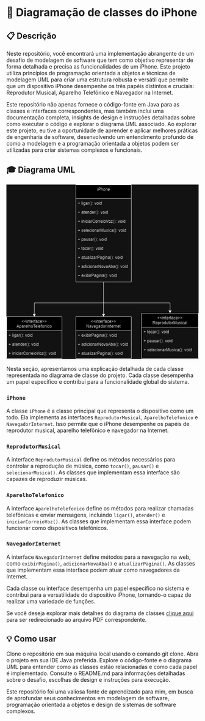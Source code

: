 # 📱 Diagramação de classes do iPhone

## 📋 Descrição
Neste repositório, você encontrará uma implementação abrangente de um desafio de modelagem de software que tem como objetivo representar de forma detalhada e precisa as funcionalidades de um iPhone. Este projeto utiliza princípios de programação orientada a objetos e técnicas de modelagem UML para criar uma estrutura robusta e versátil que permite que um dispositivo iPhone desempenhe os três papéis distintos e cruciais: Reprodutor Musical, Aparelho Telefônico e Navegador na Internet.

Este repositório não apenas fornece o código-fonte em Java para as classes e interfaces correspondentes, mas também inclui uma documentação completa, insights de design e instruções detalhadas sobre como executar o código e explorar o diagrama UML associado. Ao explorar este projeto, eu tive a oportunidade de aprender e aplicar melhores práticas de engenharia de software, desenvolvendo um entendimento profundo de como a modelagem e a programação orientada a objetos podem ser utilizadas para criar sistemas complexos e funcionais.


##  🎓 Diagrama UML 
<p align="center">
  <img src="https://github.com/airtoncrisma/dio-desen-java-ia/blob/main/tipos-variaveis/src/iphoneuml/doc/UML_IPHONE.drawio.png" alt="Diagrama de Classes">
</p>


Nesta seção, apresentamos uma explicação detalhada de cada classe representada no diagrama de classe do projeto. Cada classe desempenha um papel específico e contribui para a funcionalidade global do sistema.

### `iPhone`

A classe `iPhone` é a classe principal que representa o dispositivo como um todo. Ela implementa as interfaces `ReprodutorMusical`, `AparelhoTelefonico` e `NavegadorInternet`. Isso permite que o iPhone desempenhe os papéis de reprodutor musical, aparelho telefônico e navegador na Internet. 

### `ReprodutorMusical`

A interface `ReprodutorMusical` define os métodos necessários para controlar a reprodução de música, como `tocar()`, `pausar()` e `selecionarMusica()`. As classes que implementam essa interface são capazes de reproduzir músicas.

### `AparelhoTelefonico`

A interface `AparelhoTelefonico` define os métodos para realizar chamadas telefônicas e enviar mensagens, incluindo `ligar()`, `atender()` e `iniciarCorreioVoz()`. As classes que implementam essa interface podem funcionar como dispositivos telefônicos.

### `NavegadorInternet`

A interface `NavegadorInternet` define métodos para a navegação na web, como `exibirPagina()`, `adicionarNovaAba()` e `atualizarPagina()`. As classes que implementam essa interface podem atuar como navegadores da Internet.

Cada classe ou interface desempenha um papel específico no sistema e contribui para a versatilidade do dispositivo iPhone, tornando-o capaz de realizar uma variedade de funções.

Se você deseja explorar mais detalhes do diagrama de classes [clique aqui](docs/iPhone-modelagem.pdf) para ser redirecionado ao arquivo PDF correspondente.

## 💡 Como usar
Clone o repositório em sua máquina local usando o comando git clone.
Abra o projeto em sua IDE Java preferida.
Explore o código-fonte e o diagrama UML para entender como as classes estão relacionadas e como cada papel é implementado.
Consulte o README.md para informações detalhadas sobre o desafio, escolhas de design e instruções para execução.

Este repositório foi uma valiosa fonte de aprendizado para mim, em busca de aprofundar seus conhecimentos em modelagem de software, programação orientada a objetos e design de sistemas de software complexos.
